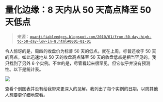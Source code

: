 <!--yml

分类：未分类

日期：2024-05-18 13:06:03

-->

# 量化边缘：8 天内从 50 天高点降至 50 天低点

> 来源：[`quantifiableedges.blogspot.com/2010/01/from-50-day-high-to-50-day-low-in-8.html#0001-01-01`](http://quantifiableedges.blogspot.com/2010/01/from-50-day-high-to-50-day-low-in-8.html#0001-01-01)

令人惊讶的是，周四的收盘价为标普 50 天的低点。就在上周，标普还收于 50 天的高点。如此迅速地从 50 天的收盘高点降至 50 天的收盘低点是相当罕见的。我只找到了另外 6 个实例。不幸的是，尽管看起来很罕见，但它似乎并没有预测性。以下是统计表。

![](https://blogger.googleusercontent.com/img/b/R29vZ2xl/AVvXsEgsC7krpGtW7a9P8d_5oAx67to24u7ZLUYpVZ6OVeerrIQDUJ26fzDNlAaBd1rJgjpA9noZuPvBovzv3b_K4ii20y7sA4uUdXXfB4VTUvCZddYVQix0QBSbnKnfKTU7Kl8kFB3ztoi8uhsg/s1600-h/2010-1-31+png.png)

查看个别图表并没有给我带来更深入的见解。我列出了每个实例的日期，以防其他人想要更仔细地查看。
